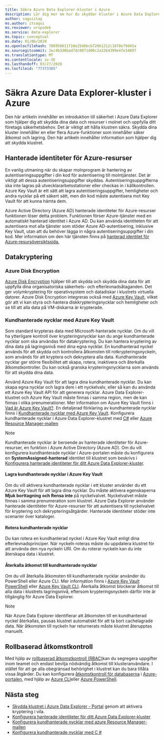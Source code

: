 ```yaml
---
title: Säkra Azure Data Explorer-kluster i Azure
description: Lär dig mer om hur du skyddar kluster i Azure Data Explorer.
author: saguiitay
ms.author: itsagui
ms.reviewer: orspodek
ms.service: data-explorer
ms.topic: conceptual
ms.date: 01/06/2020
ms.openlocfilehash: 786950011f10e25d6bcb72061212c1878e79d45a
ms.sourcegitcommit: 2ec4b3d0bad7dc0071400c2a2264399e4fe34897
ms.translationtype: MT
ms.contentlocale: sv-SE
ms.lasthandoff: 03/27/2020
ms.locfileid: "77373365"
---
```

# <a name="secure-azure-data-explorer-clusters-in-azure"></a>Säkra Azure Data Explorer-kluster i Azure

Den här artikeln innehåller en introduktion till säkerhet i Azure Data Explorer som hjälper dig att skydda dina data och resurser i molnet och uppfylla ditt företags säkerhetsbehov. Det är viktigt att hålla klustren säkra. Skydda dina kluster innehåller en eller flera Azure-funktioner som innehåller säker åtkomst och lagring. Den här artikeln innehåller information som hjälper dig att skydda klustret.

## <a name="managed-identities-for-azure-resources"></a>Hanterade identiteter för Azure-resurser

En vanlig utmaning när du skapar molnprogram är hantering av autentiseringsuppgifter i din kod för autentisering till molntjänster. Det är viktigt att dessa autentiseringsuppgifter skyddas. Autentiseringsuppgifterna ska inte lagras på utvecklararbetsstationer eller checkas in i källkontrollen. Azure Key Vault är ett sätt att lagra autentiseringsuppgifter, hemligheter och andra nycklar på ett säkert sätt, men din kod måste autentisera mot Key Vault för att kunna hämta dem.

Azure Active Directory (Azure AD) hanterade identiteter för Azure-resurser funktionen löser detta problem. Funktionen förser Azure-tjänster med en automatiskt hanterad identitet i Azure AD. Du kan använda identiteten för att autentisera mot alla tjänster som stöder Azure AD-autentisering, inklusive Key Vault, utan att du behöver lägga in några autentiseringsuppgifter i din kod. Mer information om den här tjänsten finns på [hanterad identitet för Azure-resursöversiktssida.](/azure/active-directory/managed-identities-azure-resources/overview)

## <a name="data-encryption"></a>Datakryptering

### <a name="azure-disk-encryption"></a>Azure Disk Encryption

[Azure Disk Encryption](/azure/security/azure-security-disk-encryption-overview) hjälper till att skydda och skydda dina data för att uppfylla dina organisatoriska säkerhets- och efterlevnadsåtaganden. Det ger volymkryptering för operativsystem och datadiskar i klustrets virtuella datorer. Azure Disk Encryption integreras också med [Azure Key Vault](/azure/key-vault/), vilket gör att vi kan styra och hantera diskkrypteringsnycklar och hemligheter och se till att alla data på VM-diskarna är krypterade. 

### <a name="customer-managed-keys-with-azure-key-vault"></a>Kundhanterade nycklar med Azure Key Vault

Som standard krypteras data med Microsoft-hanterade nycklar. Om du vill ha ytterligare kontroll över krypteringsnycklar kan du ange kundhanterade nycklar som ska användas för datakryptering. Du kan hantera kryptering av dina data på lagringsnivå med dina egna nycklar. En kundhanterad nyckel används för att skydda och kontrollera åtkomsten till rotkrypteringsnyckeln, som används för att kryptera och dekryptera alla data. Kundhanterade nycklar ger större flexibilitet att skapa, rotera, inaktivera och återkalla åtkomstkontroller. Du kan också granska krypteringsnycklarna som används för att skydda dina data.

Använd Azure Key Vault för att lagra dina kundhanterade nycklar. Du kan skapa egna nycklar och lagra dem i ett nyckelvalv, eller så kan du använda ett Azure Key Vault API för att generera nycklar. Azure Data Explorer-klustret och Azure Key Vault måste finnas i samma region, men de kan finnas i olika prenumerationer. Mer information om Azure Key Vault finns i [Vad är Azure Key Vault?](/azure/key-vault/key-vault-overview). En detaljerad förklaring av kundhanterade nycklar finns i [Kundhanterade nycklar med Azure Key Vault](/azure/storage/common/storage-service-encryption). Konfigurera kundhanterade nycklar i Azure Data Explorer-klustret med [C#](/azure/data-explorer/customer-managed-keys-csharp) eller [Azure Resource Manager-mallen](/azure/data-explorer/customer-managed-keys-resource-manager)

> [!Note]
> Kundhanterade nycklar är beroende av hanterade identiteter för Azure-resurser, en funktion i Azure Active Directory (Azure AD). Om du vill konfigurera kundhanterade nycklar i Azure-portalen måste du konfigurera en **SystemAssigned-hanterad** identitet till klustret som beskrivs i [Konfigurera hanterade identiteter för ditt Azure Data Explorer-kluster](/azure/data-explorer/managed-identities).

#### <a name="store-customer-managed-keys-in-azure-key-vault"></a>Lagra kundhanterade nycklar i Azure Key Vault

Om du vill aktivera kundhanterade nycklar i ett kluster använder du ett Azure Key Vault för att lagra dina nycklar. Du måste aktivera egenskaperna **Mjuk borttagning** **och Rensa inte** på nyckelvalvet. Nyckelvalvet måste finnas i samma prenumeration som klustret. Azure Data Explorer använder hanterade identiteter för Azure-resurser för att autentisera till nyckelvalvet för kryptering och dekrypteringsåtgärder. Hanterade identiteter stöder inte scenarier över kataloger.

#### <a name="rotate-customer-managed-keys"></a>Rotera kundhanterade nycklar

Du kan rotera en kundhanterad nyckel i Azure Key Vault enligt dina efterlevnadsprinciper. När nyckeln roteras måste du uppdatera klustret för att använda den nya nyckeln URI. Om du roterar nyckeln kan du inte återskapa data i klustret. 

#### <a name="revoke-access-to-customer-managed-keys"></a>Återkalla åtkomst till kundhanterade nycklar

Om du vill återkalla åtkomsten till kundhanterade nycklar använder du PowerShell eller Azure CLI. Mer information finns i [Azure Key Vault PowerShell](/powershell/module/az.keyvault/) eller [Azure Key Vault CLI](/cli/azure/keyvault). Återkalla åtkomst blockerar åtkomst till alla data i klustrets lagringsnivå, eftersom krypteringsnyckeln därför inte är tillgänglig för Azure Data Explorer.

> [!Note]
> När Azure Data Explorer identifierar att åtkomsten till en kundhanterad nyckel återkallas, pausas klustret automatiskt för att ta bort cachelagrade data. När åtkomsten till nyckeln har returnerats måste klustret återupptas manuellt.

## <a name="role-based-access-control"></a>Rollbaserad åtkomstkontroll

Med hjälp av [rollbaserad åtkomstkontroll (RBAC)](/azure/role-based-access-control/overview)kan du segregera uppgifter inom teamet och endast bevilja nödvändig åtkomst till klusteranvändare. I stället för att ge alla obegränsad behörighet i klustret kan du bara tillåta vissa åtgärder. Du kan konfigurera [åtkomstkontroll för databaserna](/azure/data-explorer/manage-database-permissions) i [Azure-portalen](/azure/role-based-access-control/role-assignments-portal), med hjälp av [Azure CLI](/azure/role-based-access-control/role-assignments-cli)eller [Azure PowerShell](/azure/role-based-access-control/role-assignments-powershell).

## <a name="next-steps"></a>Nästa steg

* [Skydda klustret i Azure Data Explorer - Portal](manage-cluster-security.md) genom att aktivera kryptering i vila.
* [Konfigurera hanterade identiteter för ditt Azure Data Explorer-kluster](managed-identities.md)
* [Konfigurera kundhanterade nycklar med azure Resource Manager-mallen](customer-managed-keys-resource-manager.md)
* [Konfigurera kundhanterade nycklar med C #](customer-managed-keys-csharp.md)

